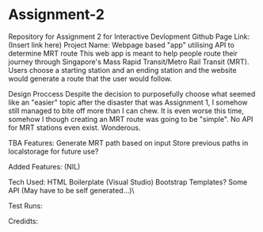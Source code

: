 # Assignment-2
Repository for Assignment 2 for Interactive Devlopment
Github Page Link: (Insert link here)
Project Name: Webpage based "app" utilising API to determine MRT route
This web app is meant to help people route their journey through Singapore's Mass Rapid Transit/Metro Rail Transit (MRT). Users choose a starting station and an ending station and the website would generate a route that the user would follow.

Design Proccess
Despite the decision to purposefully choose what seemed like an "easier" topic after the disaster that was Assignment 1, I somehow still managed to bite off more than I can chew. It is even worse this time, somehow I though creating an MRT route was going to be "simple". No API for MRT stations even exist. Wonderous.

TBA Features:
Generate MRT path based on input
Store previous paths in localstorage for future use?

Added Features:
(NIL)

Tech Used:
HTML Boilerplate (Visual Studio)
Bootstrap Templates?
Some API (May have to be self generated...)\

Test Runs:

Credidts:

